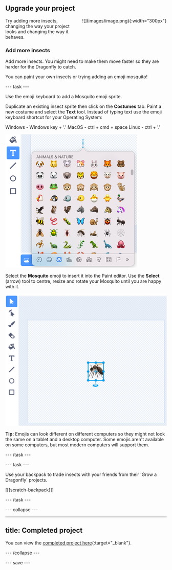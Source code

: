## Upgrade your project

<div style="display: flex; flex-wrap: wrap">
<div style="flex-basis: 200px; flex-grow: 1; margin-right: 15px;">
Try adding more insects, changing the way your project looks and changing the way it behaves.
</div>
<div>
![](images/image.png){:width="300px"}
</div>
</div>

### Add more insects

Add more insects. You might need to make them move faster so they are harder for the Dragonfly to catch.

You can paint your own insects or trying adding an emoji mosquito!

--- task ---

Use the emoji keyboard to add a Mosquito emoji sprite. 

Duplicate an existing insect sprite then click on the **Costumes** tab. Paint a new costume and select the **Text** tool. Instead of typing text use the emoji keyboard shortcut for your Operating System:

Windows - Windows key + '.'
MacOS - ctrl + cmd + space
Linux - ctrl + '.'

![desc](images/emoji-keyboard.png)

Select the **Mosquito** emoji to insert it into the Paint editor. Use the **Select** (arrow) tool to centre, resize and rotate your Mosquito until you are happy with it. 

![desc](images/emoji-mosquito.png)

**Tip:** Emojis can look different on different computers so they might not look the same on a tablet and a desktop computer. Some emojis aren't available on some computers, but most modern computers will support them.

--- /task ---

--- task ---

Use your backpack to trade insects with your friends from their 'Grow a Dragonfly' projects.

[[[scratch-backpack]]]

--- /task ---


--- collapse ---

---
title: Completed project
---

You can view the [completed project here](https://scratch.mit.edu/projects/521688740/){:target="_blank"}.

--- /collapse ---

--- save ---